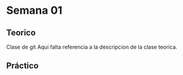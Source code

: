 # Semana 01

## Teorico 
Clase de git
Aqui falta referencia a la descripcion de la clase teorica.

## Práctico
